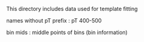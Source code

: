 
This directory includes data used for template fitting

names without pT prefix : pT 400-500

bin mids : middle points of bins (bin information)


